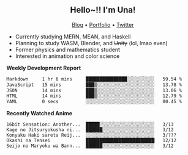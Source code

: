 <h2 align="center">
  Hello~!! I'm Una!
</h2>

<p align="center">
  <a href="https://anarchy.website/">Blog</a> &bull;
  <a href="https://una-ada.github.io/">Portfolio</a> &bull;
  <a href="https://twitter.com/xn__z7x">Twitter</a>
</p>

- Currently studying MERN, MEAN, and Haskell
- Planning to study WASM, Blender, and ~~Unity~~ (lol, lmao even)
- Former physics and mathematics student
- Interested in animation and color science

**Weekly Development Report**

<!--START_SECTION:waka-->

```txt
Markdown     1 hr 6 mins     ███████████████░░░░░░░░░░   59.54 %
JavaScript   15 mins         ███▒░░░░░░░░░░░░░░░░░░░░░   13.78 %
JSON         14 mins         ███▒░░░░░░░░░░░░░░░░░░░░░   13.06 %
HTML         14 mins         ███▒░░░░░░░░░░░░░░░░░░░░░   12.79 %
YAML         0 secs          ░░░░░░░░░░░░░░░░░░░░░░░░░   00.45 %
```

<!--END_SECTION:waka-->

**Recently Watched Anime**

<!-- RECENT-ANIME:START -->

    16bit Sensation: Another...  █████░░░░░░░░░░░░░░░░░░░░   3/13
    Kage no Jitsuryokusha ni...  ██████░░░░░░░░░░░░░░░░░░░   3/12
    Konyaku Haki sareta Reij...  ░░░░░░░░░░░░░░░░░░░░░░░░░   3/???
    Okashi na Tensei             █████████████████████████   12/12
    Seijo no Maryoku wa Bann...  ██████░░░░░░░░░░░░░░░░░░░   3/12
<!-- RECENT-ANIME:END -->
